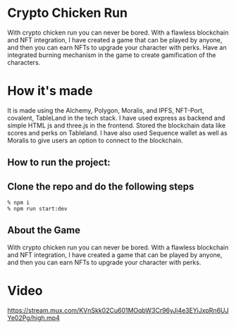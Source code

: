 # Crypto Chicken Run
With crypto chicken run you can never be bored. With a flawless blockchain and NFT integration, I have created a game that can be played by anyone, and then you can earn NFTs to upgrade your character with perks. Have an integrated burning mechanism in the game to create gamification of the characters. 

# How it's made
It is made using the Alchemy, Polygon, Moralis, and IPFS, NFT-Port, covalent, TableLand in the tech stack. I have used express as backend and simple HTML js and three.js in the frontend. Stored the blockchain data like scores and perks on Tableland. I have also used Sequence wallet as well as Moralis to give users an option to connect to the blockchain.


## How to run the project: 

## Clone the repo and do the following steps

```
% npm i
% npm run start:dev
```


## About the Game

With crypto chicken run you can never be bored. With a flawless blockchain and NFT integration, I have created a game that can be played by anyone, and then you can earn NFTs to upgrade your character with perks.

# Video
https://stream.mux.com/KVnSkk02Cu601MOqbW3Cr96yJi4e3EYiJxpRn6UJYe02Pg/high.mp4
